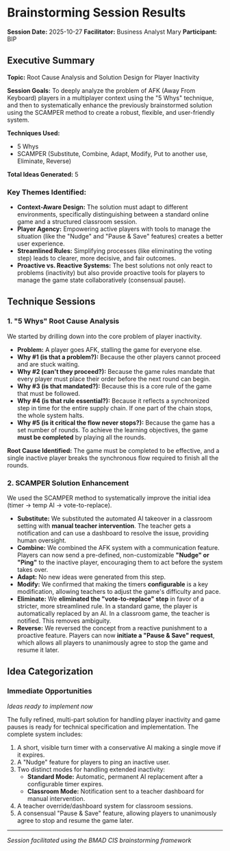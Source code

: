 # Brainstorming Session Results

**Session Date:** 2025-10-27
**Facilitator:** Business Analyst Mary
**Participant:** BIP

## Executive Summary

**Topic:** Root Cause Analysis and Solution Design for Player Inactivity

**Session Goals:** To deeply analyze the problem of AFK (Away From Keyboard) players in a multiplayer context using the "5 Whys" technique, and then to systematically enhance the previously brainstormed solution using the SCAMPER method to create a robust, flexible, and user-friendly system.

**Techniques Used:** 
- 5 Whys
- SCAMPER (Substitute, Combine, Adapt, Modify, Put to another use, Eliminate, Reverse)

**Total Ideas Generated:** 5

### Key Themes Identified:

- **Context-Aware Design:** The solution must adapt to different environments, specifically distinguishing between a standard online game and a structured classroom session.
- **Player Agency:** Empowering active players with tools to manage the situation (like the "Nudge" and "Pause & Save" features) creates a better user experience.
- **Streamlined Rules:** Simplifying processes (like eliminating the voting step) leads to clearer, more decisive, and fair outcomes.
- **Proactive vs. Reactive Systems:** The best solutions not only react to problems (inactivity) but also provide proactive tools for players to manage the game state collaboratively (consensual pause).

## Technique Sessions

### 1. "5 Whys" Root Cause Analysis

We started by drilling down into the core problem of player inactivity.

- **Problem:** A player goes AFK, stalling the game for everyone else.
- **Why #1 (is that a problem?):** Because the other players cannot proceed and are stuck waiting.
- **Why #2 (can't they proceed?):** Because the game rules mandate that every player must place their order before the next round can begin.
- **Why #3 (is that mandated?):** Because this is a core rule of the game that must be followed.
- **Why #4 (is that rule essential?):** Because it reflects a synchronized step in time for the entire supply chain. If one part of the chain stops, the whole system halts.
- **Why #5 (is it critical the flow never stops?):** Because the game has a set number of rounds. To achieve the learning objectives, the game **must be completed** by playing all the rounds.

**Root Cause Identified:** The game must be completed to be effective, and a single inactive player breaks the synchronous flow required to finish all the rounds.

### 2. SCAMPER Solution Enhancement

We used the SCAMPER method to systematically improve the initial idea (timer -> temp AI -> vote-to-replace).

- **Substitute:** We substituted the automated AI takeover in a classroom setting with **manual teacher intervention**. The teacher gets a notification and can use a dashboard to resolve the issue, providing human oversight.
- **Combine:** We combined the AFK system with a communication feature. Players can now send a pre-defined, non-customizable **"Nudge" or "Ping"** to the inactive player, encouraging them to act before the system takes over.
- **Adapt:** No new ideas were generated from this step.
- **Modify:** We confirmed that making the timers **configurable** is a key modification, allowing teachers to adjust the game's difficulty and pace.
- **Eliminate:** We **eliminated the "vote-to-replace" step** in favor of a stricter, more streamlined rule. In a standard game, the player is automatically replaced by an AI. In a classroom game, the teacher is notified. This removes ambiguity.
- **Reverse:** We reversed the concept from a reactive punishment to a proactive feature. Players can now **initiate a "Pause & Save" request**, which allows all players to unanimously agree to stop the game and resume it later.

## Idea Categorization

### Immediate Opportunities

_Ideas ready to implement now_

The fully refined, multi-part solution for handling player inactivity and game pauses is ready for technical specification and implementation. The complete system includes:
1.  A short, visible turn timer with a conservative AI making a single move if it expires.
2.  A "Nudge" feature for players to ping an inactive user.
3.  Two distinct modes for handling extended inactivity:
    - **Standard Mode:** Automatic, permanent AI replacement after a configurable timer expires.
    - **Classroom Mode:** Notification sent to a teacher dashboard for manual intervention.
4.  A teacher override/dashboard system for classroom sessions.
5.  A consensual "Pause & Save" feature, allowing players to unanimously agree to stop and resume the game later.

---

_Session facilitated using the BMAD CIS brainstorming framework_

